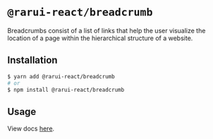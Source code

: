 # `@rarui-react/breadcrumb`

Breadcrumbs consist of a list of links that help the user visualize the location of a page within the hierarchical structure of a website.

## Installation

```sh
$ yarn add @rarui-react/breadcrumb
# or
$ npm install @rarui-react/breadcrumb
```

## Usage

View docs [here]().
